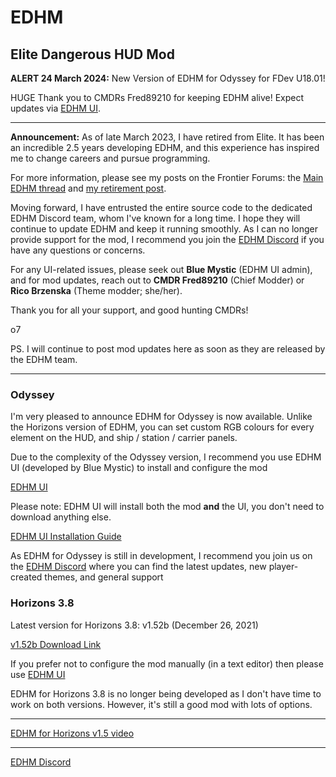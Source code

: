 # EDHM
## **Elite Dangerous HUD Mod**

**ALERT 24 March 2024:** New Version of EDHM for Odyssey for FDev U18.01!

HUGE Thank you to CMDRs Fred89210 for keeping EDHM alive! Expect updates via [EDHM UI](https://github.com/BlueMystical/EDHM_UI/releases/latest).

---

**Announcement:** As of late March 2023, I have retired from Elite. It has been an incredible 2.5 years developing EDHM, and this experience has inspired me to change careers and pursue programming. 

For more information, please see my posts on the Frontier Forums: the [Main EDHM thread](https://forums.frontier.co.uk/threads/elite-dangerous-hud-mod-edhm.557033/) and [my retirement post](https://forums.frontier.co.uk/threads/cmdrs-it-has-been-a-privilege.615656/).

Moving forward, I have entrusted the entire source code to the dedicated EDHM Discord team, whom I've known for a long time. I hope they will continue to update EDHM and keep it running smoothly. As I can no longer provide support for the mod, I recommend you join the [EDHM Discord](https://discord.gg/MtBszksjMr) if you have any questions or concerns.

For any UI-related issues, please seek out **Blue Mystic** (EDHM UI admin), and for mod updates, reach out to **CMDR Fred89210** (Chief Modder) or **Rico Brzenska** (Theme modder; she/her).

Thank you for all your support, and good hunting CMDRs!

o7

PS. I will continue to post mod updates here as soon as they are released by the EDHM team.

---

### Odyssey
I'm very pleased to announce EDHM for Odyssey is now available. Unlike the Horizons version of EDHM, you can set custom RGB colours for every element on the HUD, and ship / station / carrier panels.

Due to the complexity of the Odyssey version, I recommend you use EDHM UI (developed by Blue Mystic) to install and configure the mod

[EDHM UI](https://github.com/BlueMystical/EDHM_UI/releases)

Please note: EDHM UI will install both the mod **and** the UI, you don't need to download anything else.

[EDHM UI Installation Guide](https://bluemystical.github.io/edhm-api/)

As EDHM for Odyssey is still in development, I recommend you join us on the [EDHM Discord](https://discord.gg/MtBszksjMr) where you can find the latest updates, new player-created themes, and general support

### Horizons 3.8

Latest version for Horizons 3.8: v1.52b (December 26, 2021)

[v1.52b Download Link](https://github.com/psychicEgg/EDHM/tree/main/Releases/v1.52)

If you prefer not to configure the mod manually (in a text editor) then please use [EDHM UI](https://github.com/BlueMystical/EDHM_UI/releases)

EDHM for Horizons 3.8 is no longer being developed as I don't have time to work on both versions. However, it's still a good mod with lots of options.


-------------------------------------------------------------------------
[EDHM for Horizons v1.5 video](https://youtu.be/7MqgLzI-8fA)

-------------------------------------------------------------------------
[EDHM Discord](https://discord.gg/MtBszksjMr)
